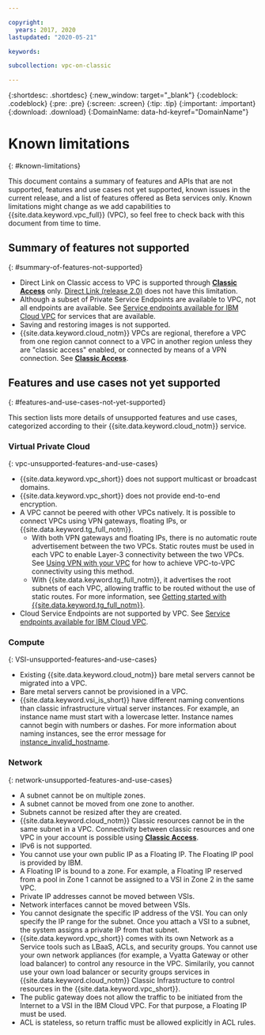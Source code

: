 ```yaml
---

copyright:
  years: 2017, 2020
lastupdated: "2020-05-21"

keywords:

subcollection: vpc-on-classic

---
```


{:shortdesc: .shortdesc}
{:new_window: target="_blank"}
{:codeblock: .codeblock}
{:pre: .pre}
{:screen: .screen}
{:tip: .tip}
{:important: .important}
{:download: .download}
{:DomainName: data-hd-keyref="DomainName"}

# Known limitations
{: #known-limitations}

This document contains a summary of features and APIs that are not supported, features and use cases not yet supported, known issues in the current release, and a list of features offered as Beta services only. Known limitations might change as we add capabilities to {{site.data.keyword.vpc_full}} (VPC), so feel free to check back with this document from time to time.

## Summary of features not supported
{: #summary-of-features-not-supported}

* Direct Link on Classic access to VPC is supported through [**Classic Access**](/docs/vpc-on-classic?topic=vpc-on-classic-setting-up-access-to-your-classic-infrastructure-from-vpc) only. [Direct Link (release 2.0)](/docs/dl?topic=dl-get-started-with-ibm-cloud-dl) does not have this limitation.
* Although a subset of Private Service Endpoints are available to VPC, not all endpoints are available. See [Service endpoints available for IBM Cloud VPC](/docs/vpc-on-classic?topic=vpc-on-classic-service-endpoints-available-for-ibm-cloud-vpc) for services that are available.
* Saving and restoring images is not supported.
* {{site.data.keyword.cloud_notm}} VPCs are regional, therefore a VPC from one region cannot connect to a VPC in another region unless they are "classic access" enabled, or connected by means of a VPN connection. See [**Classic Access**](/docs/vpc-on-classic?topic=vpc-on-classic-setting-up-access-to-your-classic-infrastructure-from-vpc).

## Features and use cases not yet supported
{: #features-and-use-cases-not-yet-supported}

This section lists more details of unsupported features and use cases, categorized according to their {{site.data.keyword.cloud_notm}} service.

### Virtual Private Cloud
{: vpc-unsupported-features-and-use-cases}

* {{site.data.keyword.vpc_short}} does not support multicast or broadcast domains.
* {{site.data.keyword.vpc_short}} does not provide end-to-end encryption.
* A VPC cannot be peered with other VPCs natively. It is possible to connect VPCs using VPN gateways, floating IPs, or {{site.data.keyword.tg_full_notm}}.
    - With both VPN gateways and floating IPs, there is no automatic route advertisement between the two VPCs. Static routes must be used in each VPC to enable Layer-3 connectivity between the two VPCs. See [Using VPN with your VPC](/docs/vpc-on-classic-network?topic=vpc-on-classic-network---using-vpn-with-your-vpc) for how to achieve VPC-to-VPC connectivity using this method.
    - With {{site.data.keyword.tg_full_notm}}, it advertises the root subnets of each VPC, allowing traffic to be routed without the use of static routes. For more information, see [Getting started with {{site.data.keyword.tg_full_notm}}](/docs/transit-gateway?topic=transit-gateway-getting-started).
* Cloud Service Endpoints are not supported by VPC. See [Service endpoints available for IBM Cloud VPC](/docs/vpc-on-classic?topic=vpc-on-classic-service-endpoints-available-for-ibm-cloud-vpc).

### Compute
{: VSI-unsupported-features-and-use-cases}

* Existing {{site.data.keyword.cloud_notm}} bare metal servers cannot be migrated into a VPC.
* Bare metal servers cannot be provisioned in a VPC.
* {{site.data.keyword.vsi_is_short}} have different naming conventions than classic infrastructure virtual server instances. For example, an instance name must start with a lowercase letter. Instance names cannot begin with numbers or dashes. For more information about naming instances, see the error message for [instance_invalid_hostname](/docs/vpc-on-classic?topic=vpc-on-classic-rias-error-messages#instance_invalid_hostname).

### Network
{: network-unsupported-features-and-use-cases}

* A subnet cannot be on multiple zones.
* A subnet cannot be moved from one zone to another.
* Subnets cannot be resized after they are created.
* {{site.data.keyword.cloud_notm}} Classic resources cannot be in the same subnet in a VPC. Connectivity between classic resources and one VPC in your account is possible using [**Classic Access**](/docs/vpc-on-classic?topic=vpc-on-classic-setting-up-access-to-your-classic-infrastructure-from-vpc).
* IPv6 is not supported.
* You cannot use your own public IP as a Floating IP. The Floating IP pool is provided by IBM.
* A Floating IP is bound to a zone. For example, a Floating IP reserved from a pool in Zone 1 cannot be assigned to a VSI in Zone 2 in the same VPC.
* Private IP addresses cannot be moved between VSIs.
* Network interfaces cannot be moved between VSIs.
* You cannot designate the specific IP address of the VSI. You can only specify the IP range for the subnet. Once you attach a VSI to a subnet, the system assigns a private IP from that subnet.
* {{site.data.keyword.vpc_short}} comes with its own Network as a Service tools such as LBaaS, ACLs, and security groups. You cannot use your own network appliances (for example, a Vyatta Gateway or other load balancer) to control any resource in the VPC. Similarily, you cannot use your own load balancer or security groups services in {{site.data.keyword.cloud_notm}} Classic Infrastructure to control resources in the {{site.data.keyword.vpc_short}}.
* The public gateway does not allow the traffic to be initiated from the Internet to a VSI in the IBM Cloud VPC. For that purpose, a Floating IP must be used.
* ACL is stateless, so return traffic must be allowed explicitly in ACL rules.

